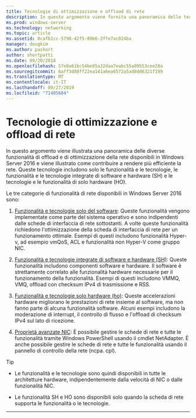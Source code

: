 ```yaml
---
title: Tecnologie di ottimizzazione e offload di rete
description: In questo argomento viene fornita una panoramica delle tecnologie di offload e ottimizzazione di Windows Server 2016 e sono inclusi collegamenti a ulteriori indicazioni su tali tecnologie.
ms.prod: windows-server
ms.technology: networking
ms.topic: article
ms.assetid: 0cafb1cc-5798-42f5-89b6-3ffe7ac024ba
manager: dougkim
ms.author: pashort
author: shortpatti
ms.date: 09/20/2018
ms.openlocfilehash: 57e8a61bc54be05a32daa7eabc55a09553cee28a
ms.sourcegitcommit: 6aff3d88ff22ea141a6ea6572a5ad8dd6321f199
ms.translationtype: MT
ms.contentlocale: it-IT
ms.lasthandoff: 09/27/2019
ms.locfileid: "71405684"
---
```

# <a name="network-offload-and-optimization-technologies"></a>Tecnologie di ottimizzazione e offload di rete

In questo argomento viene illustrata una panoramica delle diverse funzionalità di offload e di ottimizzazione della rete disponibili in Windows Server 2016 e viene illustrato come contribuire a rendere più efficiente la rete. Queste tecnologie includono solo le funzionalità e le tecnologie, le funzionalità e le tecnologie integrate di software e hardware (SH) e le tecnologie e le funzionalità di solo hardware (HO).

Le tre categorie di funzionalità di rete disponibili in Windows Server 2016 sono: 

1.  [Funzionalità e tecnologie solo del software](hpn-software-only-features.md): Queste funzionalità vengono implementate come parte del sistema operativo e sono indipendenti dalle schede di interfaccia di rete sottostanti. A volte queste funzionalità richiedono l'ottimizzazione della scheda di interfaccia di rete per un funzionamento ottimale. Esempi di questi includono funzionalità Hyper-v, ad esempio vmQoS, ACL e funzionalità non Hyper-V come gruppo NIC.   

2.  [Funzionalità e tecnologie integrate di software e hardware (SH)](hpn-software-hardware-features.md): Queste funzionalità includono componenti software e hardware. Il software è strettamente correlato alle funzionalità hardware necessarie per il funzionamento della funzionalità. Esempi di questi includono VMMQ, VMQ, offload con checksum IPv4 di trasmissione e RSS.   

3.  [Funzionalità e tecnologie solo hardware (ho)](hpn-hardware-only-features.md): Queste accelerazioni hardware migliorano le prestazioni di rete insieme al software, ma non fanno parte di alcuna funzionalità software. Alcuni esempi includono la moderazione di interrupt, il controllo di flusso e l'offload di checksum IPv4 sul lato di ricezione. 

4. [Proprietà avanzate NIC](hpn-nic-advanced-properties.md): È possibile gestire le schede di rete e tutte le funzionalità tramite Windows PowerShell usando il cmdlet NetAdapter.  È anche possibile gestire le schede di rete e tutte le funzionalità usando il pannello di controllo della rete (ncpa. cpl). 

>[!TIP]
>- Le funzionalità e le tecnologie sono quindi disponibili in tutte le architetture hardware, indipendentemente dalla velocità di NIC o dalle funzionalità NIC.
>
>- Le funzionalità SH e HO sono disponibili solo quando la scheda di rete supporta le funzionalità o le tecnologie.

---